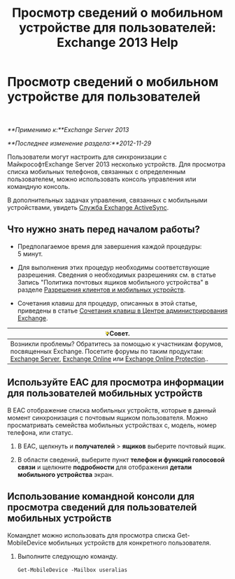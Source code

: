 ﻿---
title: 'Просмотр сведений о мобильном устройстве для пользователей: Exchange 2013 Help'
TOCTitle: Просмотр сведений о мобильном устройстве для пользователей
ms:assetid: 4fd263c0-ad61-416c-bd68-339bf66605cf
ms:mtpsurl: https://technet.microsoft.com/ru-ru/library/Aa997974(v=EXCHG.150)
ms:contentKeyID: 50488133
ms.date: 04/30/2018
mtps_version: v=EXCHG.150
ms.translationtype: HT
---

# Просмотр сведений о мобильном устройстве для пользователей

 

_**Применимо к:**Exchange Server 2013_

_**Последнее изменение раздела:**2012-11-29_

Пользователи могут настроить для синхронизации с МайкрософтExchange Server 2013 несколько устройств. Для просмотра списка мобильных телефонов, связанных с определенным пользователем, можно использовать консоль управления или командную консоль.

В дополнительных задачах управления, связанных с мобильными устройствами, увидеть [Служба Exchange ActiveSync](exchange-activesync-exchange-2013-help.md).

## Что нужно знать перед началом работы?

  - Предполагаемое время для завершения каждой процедуры: 5 минут.

  - Для выполнения этих процедур необходимы соответствующие разрешения. Сведения о необходимых разрешениях см. в статье Запись "Политика почтовых ящиков мобильного устройства" в разделе [Разрешения клиентов и мобильных устройств](clients-and-mobile-devices-permissions-exchange-2013-help.md).

  - Сочетания клавиш для процедур, описанных в этой статье, приведены в статье [Сочетания клавиш в Центре администрирования Exchange](keyboard-shortcuts-in-the-exchange-admin-center-exchange-online-protection-help.md).

<table>
<thead>
<tr class="header">
<th><img src="images/Bb124558.tip(EXCHG.150).gif" title="Совет" alt="Совет" />Совет.</th>
</tr>
</thead>
<tbody>
<tr class="odd">
<td>Возникли проблемы? Обратитесь за помощью к участникам форумов, посвященных Exchange. Посетите форумы по таким продуктам: <a href="https://go.microsoft.com/fwlink/p/?linkid=60612">Exchange Server</a>, <a href="https://go.microsoft.com/fwlink/p/?linkid=267542">Exchange Online</a> или <a href="https://go.microsoft.com/fwlink/p/?linkid=285351">Exchange Online Protection</a>..</td>
</tr>
</tbody>
</table>


## Используйте EAC для просмотра информации для пользователей мобильных устройств

В EAC отображение списка мобильных устройств, которые в данный момент синхронизация с почтовым ящиком пользователя. Можно просматривать семейства мобильных устройствах с, модель, номер телефона, или статус.

1.  В EAC, щелкнуть и **получателей** \> **ящиков** выберите почтовый ящик.

2.  В области сведений, выберите пункт **телефон и функций голосовой связи** и щелкните **подробности** для отображения **детали мобильного устройства** экран.

## Использование командной консоли для просмотра сведений для пользователей мобильных устройств

Командлет можно использовать для просмотра списка Get-MobileDevice мобильных устройств для конкретного пользователя.

1.  Выполните следующую команду.
    
        Get-MobileDevice -Mailbox useralias

